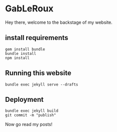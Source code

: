 # GabLeRoux

Hey there, welcome to the backstage of my website.

## install requirements

    gem install bundle
    bundle install
    npm install

## Running this website

    bundle exec jekyll serve --drafts

## Deployment

    bundle exec jekyll build
    git commit -m "publish"

Now go read my posts!